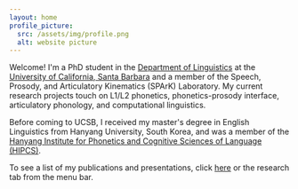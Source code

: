 ```yaml
---
layout: home
profile_picture:
  src: /assets/img/profile.png
  alt: website picture
---
```


<p>
  Welcome! I'm a PhD student in the <a href="https://www.linguistics.ucsb.edu">Department of Linguistics</a> at the <a href="https://www.ucsb.edu">University of California, Santa Barbara</a> and a member of the Speech, Prosody, and Articulatory Kinematics (SPArK) Laboratory. My current research projects touch on L1/L2 phonetics, phonetics-prosody interface, articulatory phonology, and computational linguistics.
</p>

<p>
  Before coming to UCSB, I received my master's degree in English Linguistics from Hanyang University, South Korea, and was a member of the <a href="https://site.hanyang.ac.kr/web/tcho/phonetics-lab">Hanyang Institute for Phonetics and Cognitive Sciences of Language (HIPCS)</a>.
</p>

<p>
  To see a list of my publications and presentations, click <a href="https://jiyoungj.github.io/research">here</a> or the research tab from the menu bar.
</p>
